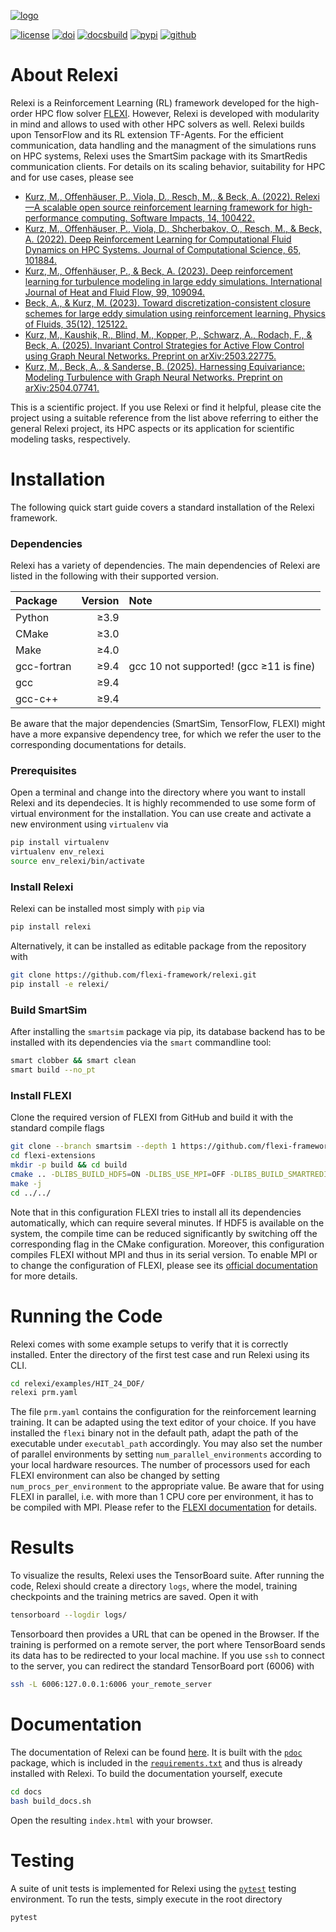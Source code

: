 [![logo](https://numericsresearchgroup.org/images/icons/relexi.svg "RELEXI")][relexi_github]

[![license](https://img.shields.io/github/license/flexi-framework/relexi.svg?maxAge=2592000 "GPL-3.0 License")](LICENSE.md)
[![doi](https://img.shields.io/badge/DOI-10.1016/j.simpa.2022.100422-blue "DOI")](https://doi.org/10.1016/j.simpa.2022.100422)
[![docsbuild](https://github.com/flexi-framework/relexi/actions/workflows/docs.yml/badge.svg "Documentation")][relexi_docs]
[![pypi](https://img.shields.io/pypi/v/relexi "PyPI")](https://pypi.org/project/relexi/)
[![github](https://img.shields.io/badge/View%20on%20GitHub-%23121011.svg?logo=github&logoColor=white "GitHub")][relexi_github]

# About Relexi
Relexi is a Reinforcement Learning (RL) framework developed for the high-order HPC flow solver [FLEXI][flexi].
However, Relexi is developed with modularity in mind and allows to used with other HPC solvers as well.
Relexi builds upon TensorFlow and its RL extension TF-Agents.
For the efficient communication, data handling and the managment of the simulations runs on HPC systems, Relexi uses the SmartSim package with its SmartRedis communication clients.
For details on its scaling behavior, suitability for HPC and for use cases, please see
* [Kurz, M., Offenhäuser, P., Viola, D., Resch, M., & Beck, A. (2022). Relexi—A scalable open source reinforcement learning framework for high-performance computing. Software Impacts, 14, 100422.](https://doi.org/10.1016/j.simpa.2022.100422)
* [Kurz, M., Offenhäuser, P., Viola, D., Shcherbakov, O., Resch, M., & Beck, A. (2022). Deep Reinforcement Learning for Computational Fluid Dynamics on HPC Systems. Journal of Computational Science, 65, 101884.](https://doi.org/10.1016/j.jocs.2022.101884)
* [Kurz, M., Offenhäuser, P., & Beck, A. (2023). Deep reinforcement learning for turbulence modeling in large eddy simulations. International Journal of Heat and Fluid Flow, 99, 109094.](https://doi.org/10.1016/j.ijheatfluidflow.2022.109094)
* [Beck, A., & Kurz, M. (2023). Toward discretization-consistent closure schemes for large eddy simulation using reinforcement learning. Physics of Fluids, 35(12), 125122.](https://doi.org/10.1063/5.0176223)
* [Kurz, M., Kaushik, R., Blind, M., Kopper, P., Schwarz, A., Rodach, F., & Beck, A. (2025). Invariant Control Strategies for Active Flow Control using Graph Neural Networks. Preprint on arXiv:2503.22775.](https://doi.org/10.48550/arXiv.2503.22775)
* [Kurz, M., Beck, A., & Sanderse, B. (2025). Harnessing Equivariance: Modeling Turbulence with Graph Neural Networks. Preprint on arXiv:2504.07741.](https://doi.org/10.48550/arXiv.2504.07741)


This is a scientific project.
If you use Relexi or find it helpful, please cite the project using a suitable reference from the list above referring to either the general Relexi project, its HPC aspects or its application for scientific modeling tasks, respectively.

# Installation
The following quick start guide covers a standard installation of the Relexi framework.

### Dependencies
Relexi has a variety of dependencies.
The main dependencies of Relexi are listed in the following with their supported version.

| Package          | Version         | Note                                    |
|:-----------------|----------------:|:----------------------------------------|
| Python           |          ≥3.9   |                                         |
| CMake            |          ≥3.0   |                                         |
| Make             |          ≥4.0   |                                         |
| gcc-fortran      |          ≥9.4   | gcc 10 not supported! (gcc ≥11 is fine) |
| gcc              |          ≥9.4   |                                         |
| gcc-c++          |          ≥9.4   |                                         |

Be aware that the major dependencies (SmartSim, TensorFlow, FLEXI) might have a more expansive dependency tree, for which we refer the user to the corresponding documentations for details.

### Prerequisites
Open a terminal and change into the directory where you want to install Relexi and its dependecies.
It is highly recommended to use some form of virtual environment for the installation.
You can use create and activate a new environment using `virtualenv` via
```bash
pip install virtualenv
virtualenv env_relexi
source env_relexi/bin/activate
```

### Install Relexi
Relexi can be installed most simply with `pip` via
```bash
pip install relexi
```

Alternatively, it can be installed as editable package from the repository with
```bash
git clone https://github.com/flexi-framework/relexi.git
pip install -e relexi/
```

### Build SmartSim
After installing the `smartsim` package via pip, its database backend has to be installed with its dependencies via the `smart` commandline tool:
```bash
smart clobber && smart clean
smart build --no_pt
```

### Install FLEXI
Clone the required version of FLEXI from GitHub and build it with the standard compile flags
```bash
git clone --branch smartsim --depth 1 https://github.com/flexi-framework/flexi-extensions.git
cd flexi-extensions
mkdir -p build && cd build
cmake .. -DLIBS_BUILD_HDF5=ON -DLIBS_USE_MPI=OFF -DLIBS_BUILD_SMARTREDIS=ON -DLIBS_USE_SMARTREDIS=ON -DLIBS_USE_FFTW=ON -DPOSTI=OFF -DFLEXI_TESTCASE=hit -DFLEXI_NODETYPE=GAUSS-LOBATTO -DFLEXI_SPLIT_DG=ON -DFLEXI_EDDYVISCOSITY=ON
make -j
cd ../../
```
Note that in this configuration FLEXI tries to install all its dependencies automatically, which can require several minutes.
If HDF5 is available on the system, the compile time can be reduced significantly by switching off the corresponding flag in the CMake configuration.
Moreover, this configuration compiles FLEXI without MPI and thus in its serial version.
To enable MPI or to change the configuration of FLEXI, please see its [official documentation][userguide] for more details.

# Running the Code
Relexi comes with some example setups to verify that it is correctly installed.
Enter the directory of the first test case and run Relexi using its CLI.
```bash
cd relexi/examples/HIT_24_DOF/
relexi prm.yaml
```
The file ``prm.yaml`` contains the configuration for the reinforcement learning training.
It can be adapted using the text editor of your choice.
If you have installed the ``flexi`` binary not in the default path, adapt the path of the executable under ``executabl_path`` accordingly.
You may also set the number of parallel environments by setting ``num_parallel_environments`` according to your local hardware resources.
The number of processors used for each FLEXI environment can also be changed by setting ``num_procs_per_environment`` to the appropriate value.
Be aware that for using FLEXI in parallel, i.e. with more than 1 CPU core per environment, it has to be compiled with MPI.
Please refer to the [FLEXI documentation][userguide] for details.

# Results
To visualize the results, Relexi uses the TensorBoard suite.
After running the code, Relexi should create a directory ``logs``, where the model, training checkpoints and the training metrics are saved.
Open it with
```bash
tensorboard --logdir logs/
```
Tensorboard then provides a URL that can be opened in the Browser.
If the training is performed on a remote server, the port where TensorBoard sends its data has to be redirected to your local machine. If you use `ssh` to connect to the server, you can redirect the standard TensorBoard port (6006) with
```bash
ssh -L 6006:127.0.0.1:6006 your_remote_server
```

# Documentation
The documentation of Relexi can be found [here][relexi_docs].
It is built with the [`pdoc`](https://github.com/mitmproxy/pdoc) package, which is included in the [`requirements.txt`](requirements.txt) and thus is already installed with Relexi.
To build the documentation yourself, execute
```bash
cd docs
bash build_docs.sh
```
Open the resulting `index.html` with your browser.

# Testing
A suite of unit tests is implemented for Relexi using the [`pytest`](https://docs.pytest.org/) testing environment. To run the tests, simply execute in the root directory
```bash
pytest
```

[nrg]:           https://numericsresearchgroup.org/index.html
[flexi]:         https://numericsresearchgroup.org/flexi_index.html
[userguide]:     https://numericsresearchgroup.org/userguide/userguide.pdf
[relexi_docs]:   https://flexi-framework.github.io/relexi/relexi.html
[relexi_github]: https://github.com/flexi-framework/relexi
